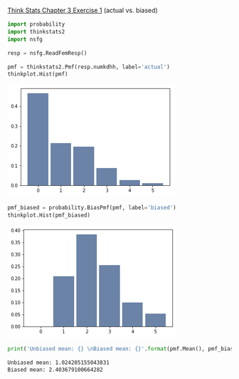 [Think Stats Chapter 3 Exercise 1](http://greenteapress.com/thinkstats2/html/thinkstats2004.html#toc31) (actual vs. biased)

```python
import probability
import thinkstats2
import nsfg
```


```python
resp = nsfg.ReadFemResp()
```


```python
pmf = thinkstats2.Pmf(resp.numkdhh, label='actual')
thinkplot.Hist(pmf)
```


![alt_text](output_11_0.png)



```python
pmf_biased = probability.BiasPmf(pmf, label='biased')
thinkplot.Hist(pmf_biased)
```


![alt_text](output_12_0.png)



```python
print('Unbiased mean: {} \nBiased mean: {}'.format(pmf.Mean(), pmf_biased.Mean()))
```

    Unbiased mean: 1.024205155043831
    Biased mean: 2.403679100664282
